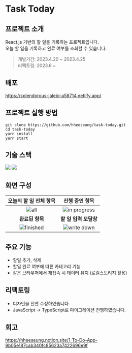 # Task Today

## 프로젝트 소개
React.js 기반의 할 일을 기록하는 프로젝트입니다.<br>
오늘 할 일을 기록하고 완료 여부를 조회할 수 있습니다. 
> 개발기간: 2023.4.20 ~ 2023.4.25 <br> 리팩토링: 2023.6 ~

## 배포
https://splendorous-jalebi-a58714.netlify.app/

## 프로젝트 실행 방법
```
git clone https://github.com/hheeseung/task-today.git
cd task-today
yarn install
yarn start
```

## 기술 스택
<img src="https://img.shields.io/badge/React-61DAFB?style=flat-square&logo=React&logoColor=white"> <img src="https://img.shields.io/badge/TypeScript-3178C6?style=flat-square&logo=TypeScript&logoColor=white">

## 화면 구성
|오늘의 할 일 전체 항목|진행 중인 항목|
|:----------:|:-----------:|
|![all](https://github.com/hheeseung/to-do-list/assets/87454393/4ae3d0cd-5169-4008-9b39-c1bea5c75241)|![in progress](https://github.com/hheeseung/to-do-list/assets/87454393/67dd99b4-bc48-45b6-ac3f-1d87606e53f2)|
|**완료된 항목**|**할 일 입력 모달창**|
|![finished](https://github.com/hheeseung/to-do-list/assets/87454393/0eb1993d-b341-45b9-bff7-383838917532)|![write down](https://github.com/hheeseung/to-do-list/assets/87454393/4293aed2-5ffb-420c-a41a-d7a41152fc71)|

## 주요 기능
- 할일 추가, 삭제
- 할일 완료 여부에 따른 카테고리 기능
- 같은 브라우저에서 재접속 시 데이터 유지 (로컬스토리지 활용)

## 리팩토링
- 디자인을 전면 수정하였습니다.
- JavaScript → TypeScript로 마이그레이션 진행하였습니다.

## 회고
https://hheeseung.notion.site/1-To-Do-App-9b05e187cab340fc85623a7422696e9f
